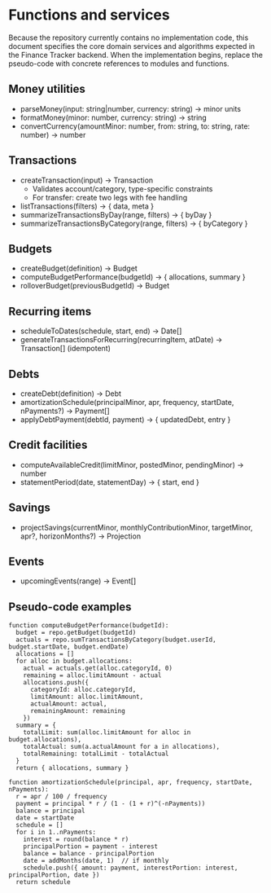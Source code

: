 # Functions and services

Because the repository currently contains no implementation code, this document specifies the core domain services and algorithms expected in the Finance Tracker backend. When the implementation begins, replace the pseudo-code with concrete references to modules and functions.

## Money utilities
- parseMoney(input: string|number, currency: string) -> minor units
- formatMoney(minor: number, currency: string) -> string
- convertCurrency(amountMinor: number, from: string, to: string, rate: number) -> number

## Transactions
- createTransaction(input) -> Transaction
  - Validates account/category, type-specific constraints
  - For transfer: create two legs with fee handling
- listTransactions(filters) -> { data, meta }
- summarizeTransactionsByDay(range, filters) -> { byDay }
- summarizeTransactionsByCategory(range, filters) -> { byCategory }

## Budgets
- createBudget(definition) -> Budget
- computeBudgetPerformance(budgetId) -> { allocations, summary }
- rolloverBudget(previousBudgetId) -> Budget

## Recurring items
- scheduleToDates(schedule, start, end) -> Date[]
- generateTransactionsForRecurring(recurringItem, atDate) -> Transaction[] (idempotent)

## Debts
- createDebt(definition) -> Debt
- amortizationSchedule(principalMinor, apr, frequency, startDate, nPayments?) -> Payment[]
- applyDebtPayment(debtId, payment) -> { updatedDebt, entry }

## Credit facilities
- computeAvailableCredit(limitMinor, postedMinor, pendingMinor) -> number
- statementPeriod(date, statementDay) -> { start, end }

## Savings
- projectSavings(currentMinor, monthlyContributionMinor, targetMinor, apr?, horizonMonths?) -> Projection

## Events
- upcomingEvents(range) -> Event[]

## Pseudo-code examples

```pseudo
function computeBudgetPerformance(budgetId):
  budget = repo.getBudget(budgetId)
  actuals = repo.sumTransactionsByCategory(budget.userId, budget.startDate, budget.endDate)
  allocations = []
  for alloc in budget.allocations:
    actual = actuals.get(alloc.categoryId, 0)
    remaining = alloc.limitAmount - actual
    allocations.push({
      categoryId: alloc.categoryId,
      limitAmount: alloc.limitAmount,
      actualAmount: actual,
      remainingAmount: remaining
    })
  summary = {
    totalLimit: sum(alloc.limitAmount for alloc in budget.allocations),
    totalActual: sum(a.actualAmount for a in allocations),
    totalRemaining: totalLimit - totalActual
  }
  return { allocations, summary }
```

```pseudo
function amortizationSchedule(principal, apr, frequency, startDate, nPayments):
  r = apr / 100 / frequency
  payment = principal * r / (1 - (1 + r)^(-nPayments))
  balance = principal
  date = startDate
  schedule = []
  for i in 1..nPayments:
    interest = round(balance * r)
    principalPortion = payment - interest
    balance = balance - principalPortion
    date = addMonths(date, 1)  // if monthly
    schedule.push({ amount: payment, interestPortion: interest, principalPortion, date })
  return schedule
```
